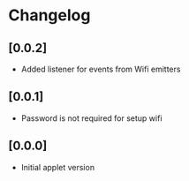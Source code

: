 # Changelog

## [0.0.2]
- Added listener for events from Wifi emitters

## [0.0.1]
- Password is not required for setup wifi

## [0.0.0]
- Initial applet version